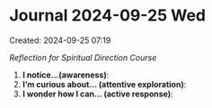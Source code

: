 # Journal 2024-09-25 Wed
Created: 2024-09-25 07:19

*Reflection for Spiritual Direction Course*

1. **I notice…(awareness)**:
2. **I’m curious about… (attentive exploration)**:
3. **I wonder how I can… (active response)**:

